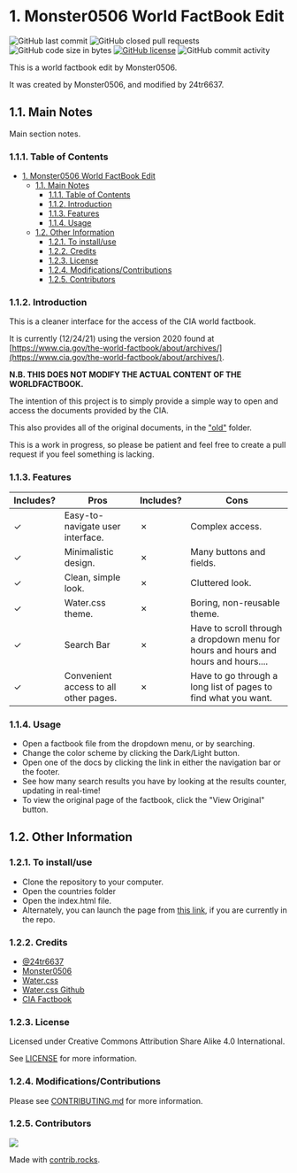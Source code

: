# 1. Monster0506 World FactBook Edit

![GitHub last commit](https://img.shields.io/github/last-commit/monster0506/factBook) ![GitHub closed pull requests](https://img.shields.io/github/issues-pr-closed-raw/monster0506/factBook) ![GitHub code size in bytes](https://img.shields.io/github/languages/code-size/monster0506/factBook) [![GitHub license](https://img.shields.io/github/license/monster0506/factBook)](https://github.com/Monster0506/factBook/blob/master/LICENSE) ![GitHub commit activity](https://img.shields.io/github/commit-activity/y/monster0506/factbook)

This is a world factbook edit by Monster0506.

It was created by Monster0506, and modified by 24tr6637.

## 1.1. Main Notes

Main section notes.

### 1.1.1. Table of Contents

- [1. Monster0506 World FactBook Edit](#1-monster0506-world-factbook-edit)
  - [1.1. Main Notes](#11-main-notes)
    - [1.1.1. Table of Contents](#111-table-of-contents)
    - [1.1.2. Introduction](#112-introduction)
    - [1.1.3. Features](#113-features)
    - [1.1.4. Usage](#114-usage)
  - [1.2. Other Information](#12-other-information)
    - [1.2.1. To install/use](#121-to-installuse)
    - [1.2.2. Credits](#122-credits)
    - [1.2.3. License](#123-license)
    - [1.2.4. Modifications/Contributions](#124-modificationscontributions)
    - [1.2.5. Contributors](#125-contributors)

### 1.1.2. Introduction

This is a cleaner interface for the access of the CIA world factbook.

It is currently (12/24/21) using the version 2020 found at [https://www.cia.gov/the-world-factbook/about/archives/](https://www.cia.gov/the-world-factbook/about/archives/).

__N.B. THIS DOES NOT MODIFY THE ACTUAL CONTENT OF THE WORLDFACTBOOK.__

The intention of this project is to simply provide a simple way to open and access the documents provided by the CIA.

This also provides all of the original documents, in the ["old"](old/) folder.

This is a work in progress, so please be patient and feel free to create a pull request if you feel something is lacking.

### 1.1.3. Features

| Includes?      | Pros  |             Includes?          | Cons  |
|--- |--- |---                     |--- |
|✓   | Easy-to-navigate user interface.  |✗  | Complex access.  |
|✓   | Minimalistic design.           |✗  | Many buttons and fields.  |
|✓   | Clean, simple look.               |✗  | Cluttered look.  |
|✓   | Water.css theme.                  |✗  | Boring, non-reusable theme.  |
|✓   | Search Bar                       |✗  | Have to scroll through a dropdown  menu for hours and hours and hours and hours....  |
|✓      | Convenient access to all other pages. |✗ | Have to go through a long list of pages to find what you want.  |

### 1.1.4. Usage

- Open a factbook file from the dropdown menu, or by searching.
- Change the color scheme by clicking the Dark/Light button.
- Open one of the docs by clicking the link in either the navigation bar or the footer.
- See how many search results you have by looking at the results counter, updating in real-time!
- To view the original page of the factbook, click the "View Original" button.

## 1.2. Other Information

### 1.2.1. To install/use

- Clone the repository to your computer.
- Open the countries folder
- Open the index.html file.
- Alternately, you can launch the page from [this link](countries/index.html), if you are currently in the repo.

### 1.2.2. Credits

- [@24tr6637](https://github.com/24tr6637)
- [Monster0506](https://github.com/Monster0506)
- [Water.css](https://watercss.kognise.dev)
- [Water.css Github](https://github.com/kognise/water.css)
- [CIA Factbook](https://www.cia.gov/the-world-factbook)

### 1.2.3. License

Licensed under Creative Commons Attribution Share Alike 4.0 International.

See [LICENSE](LICENSE) for more information.

### 1.2.4. Modifications/Contributions

Please see [CONTRIBUTING.md](docs/CONTRIBUTING.md) for more information.

### 1.2.5. Contributors

[<img src="https://contrib.rocks/image?repo=monster0506/factBook" />](https://github.com/monster0506/factBook/graphs/contributors)

Made with [contrib.rocks](https://contrib.rocks).
